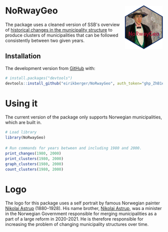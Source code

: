 # NoRwayGeo <a href="https://github.com/eirikberger/NoRwayGeo"><img src="https://raw.githubusercontent.com/eirikberger/NoRwayGeo/main/logo.png" align="right" height="140" /></a>

The package uses a cleaned version of SSB's overview of [historical changes in the municipality structure](https://www.ssb.no/metadata/alle-endringer-i-de-regionale-inndelingene/_/attachment/download/fe7adaa5-aeca-401f-95ff-688465ecf48f:0700aa845b3e92021383b96789be7237f87650ba/kommuneendringer_1838_2017.xlsx) to produce clusters of municipalities that can be followed consistently between two given years. 

## Installation

The development version from [GitHub](https://github.com/) with:

``` r
# install.packages("devtools")
devtools::install_github("eirikberger/NoRwayGeo", auth_token="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")
```

# Using it

The current version of the package only supports Norwegian municipalities, which are built in. 


``` r
# Load library
library(NoRwayGeo)

# Run commands for years between and including 1980 and 2000.
print_changes(1980, 2000)
print_clusters(1980, 2000)
graph_clusters(1980, 2000)
count_clusters(1980, 2000)
```

# Logo

The logo for this package uses a self portrait by famous Norwegian painter [Nikolai Astrup](https://en.wikipedia.org/wiki/Nikolai_Astrup) (1880–1928). His name brother, [Nikolai Astrup](https://en.wikipedia.org/wiki/Nikolai_Astrup_(politician)), was a minister in the Norwegian Government responsible for merging municipalities as a part of a large reform in 2020-2021. He is therefore responsible for increasing the problem of changing municipality structures over time.
